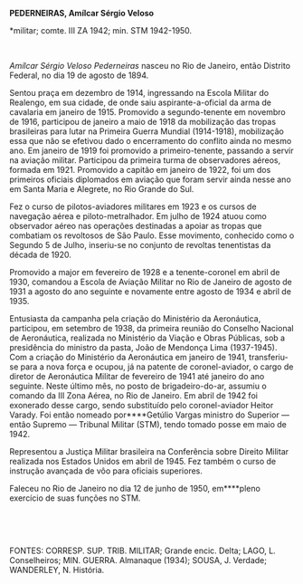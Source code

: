**PEDERNEIRAS, Amílcar Sérgio Veloso**

\*militar; comte. III ZA 1942; min. STM 1942-1950.

 

*Amílcar Sérgio Veloso Pederneiras* nasceu no Rio de Janeiro, então
Distrito Federal, no dia 19 de agosto de 1894.

Sentou praça em dezembro de 1914, ingressando na Escola Militar do
Realengo, em sua cidade, de onde saiu aspirante-a-oficial da arma de
cavalaria em janeiro de 1915. Promovido a segundo-tenente em novembro de
1916, participou de janeiro a maio de 1918 da mobilização das tropas
brasileiras para lutar na Primeira Guerra Mundial (1914-1918),
mobilização essa que não se efetivou dado o encerramento do conflito
ainda no mesmo ano. Em janeiro de 1919 foi promovido a primeiro-tenente,
passando a servir na aviação militar. Participou da primeira turma de
observadores aéreos, formada em 1921. Promovido a capitão em janeiro de
1922, foi um dos primeiros oficiais diplomados em aviação que foram
servir ainda nesse ano em Santa Maria e Alegrete, no Rio Grande do Sul.

Fez o curso de pilotos-aviadores militares em 1923 e os cursos de
navegação aérea e piloto-metralhador. Em julho de 1924 atuou como
observador aéreo nas operações destinadas a apoiar as tropas que
combatiam os revoltosos de São Paulo. Esse movimento, conhecido como o
Segundo 5 de Julho, inseriu-se no conjunto de revoltas tenentistas da
década de 1920.

Promovido a major em fevereiro de 1928 e a tenente-coronel em abril de
1930, comandou a Escola de Aviação Militar no Rio de Janeiro de agosto
de 1931 a agosto do ano seguinte e novamente entre agosto de 1934 e
abril de 1935.

Entusiasta da campanha pela criação do Ministério da Aeronáutica,
participou, em setembro de 1938, da primeira reunião do Conselho
Nacional de Aeronáutica, realizada no Ministério da Viação e Obras
Públicas, sob a presidência do ministro da pasta, João de Mendonça Lima
(1937-1945). Com a criação do Ministério da Aeronáutica em janeiro de
1941, transferiu-se para a nova força e ocupou, já na patente de
coronel-aviador, o cargo de diretor de Aeronáutica Militar de fevereiro
de 1941 até janeiro do ano seguinte. Neste último mês, no posto de
brigadeiro-do-ar, assumiu o comando da III Zona Aérea, no Rio de
Janeiro. Em abril de 1942 foi exonerado desse cargo, sendo substituído
pelo coronel-aviador Heitor Varady. Foi então nomeado por****Getúlio
Vargas ministro do Superior — então Supremo — Tribunal Militar (STM),
tendo tomado posse em maio de 1942.

Representou a Justiça Militar brasileira na Conferência sobre Direito
Militar realizada nos Estados Unidos em abril de 1945. Fez também o
curso de instrução avançada de vôo para oficiais superiores.

Faleceu no Rio de Janeiro no dia 12 de junho de 1950, em****pleno
exercício de suas funções no STM.

 

 

FONTES: CORRESP. SUP. TRIB. MILITAR; Grande encic. Delta; LAGO, L.
Conselheiros; MIN. GUERRA. Almanaque (1934); SOUSA, J. Verdade;
WANDERLEY, N. História.

 
